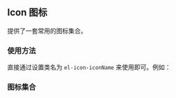 ## Icon 图标
提供了一套常用的图标集合。

### 使用方法
直接通过设置类名为 `el-icon-iconName` 来使用即可。例如：
<el-icon-base></el-icon-base>

### 图标集合
<el-icon-all></el-icon-all>
